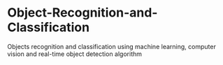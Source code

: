 # Object-Recognition-and-Classification
Objects recognition and classification using machine learning, computer vision and real-time object detection algorithm
